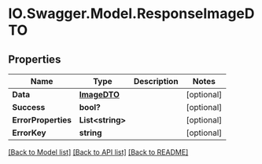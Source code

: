 # IO.Swagger.Model.ResponseImageDTO
## Properties

Name | Type | Description | Notes
------------ | ------------- | ------------- | -------------
**Data** | [**ImageDTO**](ImageDTO.md) |  | [optional] 
**Success** | **bool?** |  | [optional] 
**ErrorProperties** | **List&lt;string&gt;** |  | [optional] 
**ErrorKey** | **string** |  | [optional] 

[[Back to Model list]](../README.md#documentation-for-models) [[Back to API list]](../README.md#documentation-for-api-endpoints) [[Back to README]](../README.md)

